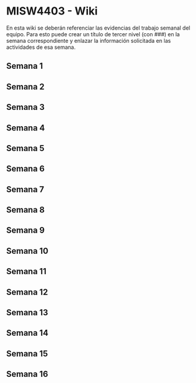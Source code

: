 # MISW4403 - Wiki

En esta wiki se deberán referenciar las evidencias del trabajo semanal del equipo. Para esto puede crear un título de tercer nivel (con ###) en la semana correspondiente y enlazar la información solicitada en las actividades de esa semana.

## Semana 1

## Semana 2

## Semana 3

## Semana 4

## Semana 5

## Semana 6

## Semana 7

## Semana 8

## Semana 9

## Semana 10

## Semana 11

## Semana 12

## Semana 13

## Semana 14

## Semana 15

## Semana 16



